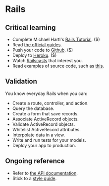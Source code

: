Rails
=====

Critical learning
-----------------

* Complete Michael Hartl's [Rails Tutorial](http://ruby.railstutorial.org). ($)
* Read [the official guides](http://guides.rubyonrails.org).
* Push your code to [Github](http://github.com). ($)
* Deploy to [Heroku](http://heroku.com). ($)
* Watch [Railscasts](http://railscasts.com) that interest you.
* Read examples of source code, such as [this](https://github.com/copycopter/copycopter-server).

Validation
----------

You know everyday Rails when you can:

* Create a route, controller, and action.
* Query the database.
* Create a form that save records.
* Associate ActiveRecord objects.
* Validate ActiveRecord objects.
* Whitelist ActiveRecord attributes.
* Interpolate data in a view.
* Write and run tests for your models.
* Deploy your app to production.

Ongoing reference
-----------------

* Refer to [the API documentation](http://api.rubyonrails.org).
* Stick to a [style guide](https://github.com/bbatsov/rails-style-guide).
